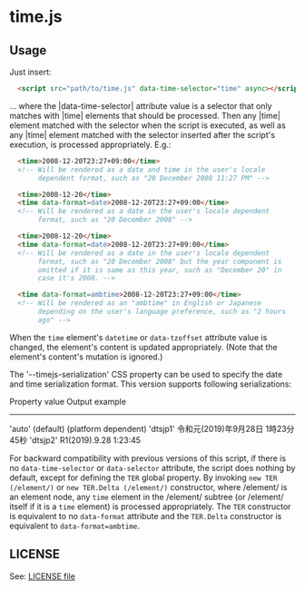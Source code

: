 time.js
=======

## Usage

Just insert:

```html
  <script src="path/to/time.js" data-time-selector="time" async></script>
```

... where the |data-time-selector| attribute value is a selector that
only matches with |time| elements that should be processed.  Then any
|time| element matched with the selector when the script is executed,
as well as any |time| element matched with the selector inserted after
the script's execution, is processed appropriately.  E.g.:

```html
  <time>2008-12-20T23:27+09:00</time>
  <!-- Will be rendered as a date and time in the user's locale
       dependent format, such as "20 December 2008 11:27 PM" -->

  <time>2008-12-20</time>
  <time data-format=date>2008-12-20T23:27+09:00</time>
  <!-- Will be rendered as a date in the user's locale dependent
       format, such as "20 December 2008" -->

  <time>2008-12-20</time>
  <time data-format=date>2008-12-20T23:27+09:00</time>
  <!-- Will be rendered as a date in the user's locale dependent
       format, such as "20 December 2008" but the year component is
       omitted if it is same as this year, such as "December 20" in
       case it's 2008. -->

  <time data-format=ambtime>2008-12-20T23:27+09:00</time>
  <!-- Will be rendered as an "ambtime" in English or Japanese
       depending on the user's language preference, such as "2 hours
       ago" -->
```

When the `time` element's `datetime` or `data-tzoffset` attribute
value is changed, the element's content is updated appropriately.
(Note that the element's content's mutation is ignored.)

The '--timejs-serialization' CSS property can be used to specify the
date and time serialization format.  This version supports following
serializations:

  Property value     Output example
  -----------------  ----------------------------------
  'auto' (default)   (platform dependent)
  'dtsjp1'           令和元(2019)年9月28日 1時23分45秒
  'dtsjp2'           R1(2019).9.28 1:23:45

For backward compatibility with previous versions of this script, if
there is no `data-time-selector` or `data-selector` attribute, the
script does nothing by default, except for defining the `TER` global
property.  By invoking `new TER (/element/)` or `new TER.Delta
(/element/)` constructor, where /element/ is an element node, any
`time` element in the /element/ subtree (or /element/ itself if it is
a `time` element) is processed appropriately.  The `TER` constructor
is equivalent to no `data-format` attribute and the `TER.Delta`
constructor is equivalent to `data-format=ambtime`.

## LICENSE

See: [LICENSE file](./LICENSE)
